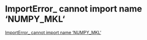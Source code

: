# ImportError_ cannot import name ‘NUMPY_MKL‘
[ImportError_ cannot import name ‘NUMPY_MKL‘](https://aiwithcloud.com/?p=1362)